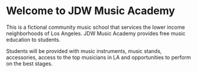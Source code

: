 # Welcome to JDW Music Academy

This is a fictional community music school that services the lower income neighborhoods of Los Angeles. JDW Music Academy provides free music education to students. 

Students will be provided with music instruments, music stands, accessories, access to the top musicians in LA and opportunities to perform on the best stages. 


